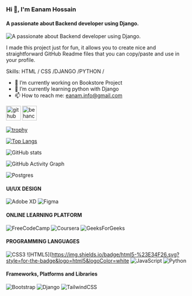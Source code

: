 ### Hi 👋, I'm Eanam Hossain
#### A passionate about Backend developer using Django.
![A passionate about Backend developer using Django.](https://arturssmirnovs.github.io/github-profile-readme-generator/images/banner.png)

I made this project just for fun, it allows you to create nice and straightforward GitHub Readme files that you can copy/paste and use in your profile.

Skills:  HTML / CSS /DJANGO /PYTHON / 

- 🔭 I’m currently working on Bookstore Project 
- 🌱 I’m currently learning  python with Django 
- 📫 How to reach me: eanam.info@gmail.com 


[<img src='https://cdn.jsdelivr.net/npm/simple-icons@3.0.1/icons/github.svg' alt='github' height='40'>](https://github.com/eanamhossain)  [<img src='https://cdn.jsdelivr.net/npm/simple-icons@3.0.1/icons/behance.svg' alt='behance' height='40'>](https://www.behance.net/eanamhossain96)  

[![trophy](https://github-profile-trophy.vercel.app/?username=eanamhossain)](https://github.com/ryo-ma/github-profile-trophy)

[![Top Langs](https://github-readme-stats.vercel.app/api/top-langs/?username=eanamhossain)](https://github.com/anuraghazra/github-readme-stats)

![GitHub stats](https://github-readme-stats.vercel.app/api?username=eanamhossain&show_icons=true)  

![GitHub Activity Graph](https://activity-graph.herokuapp.com/graph?username=eanamhossain)  

![Postgres](https://img.shields.io/badge/postgres-%23316192.svg?style=for-the-badge&logo=postgresql&logoColor=white)
#### UI/UX DESIGN
![Adobe XD](https://img.shields.io/badge/Adobe%20XD-470137?style=for-the-badge&logo=Adobe%20XD&logoColor=#FF61F6)
![Figma](https://img.shields.io/badge/figma-%23F24E1E.svg?style=for-the-badge&logo=figma&logoColor=white)

#### ONLINE LEARNING PLATFORM
![FreeCodeCamp](https://img.shields.io/badge/Freecodecamp-%23123.svg?&style=for-the-badge&logo=freecodecamp&logoColor=green)
![Coursera](https://img.shields.io/badge/Coursera-%230056D2.svg?style=for-the-badge&logo=Coursera&logoColor=white)
![GeeksForGeeks](https://img.shields.io/badge/GeeksforGeeks-gray?style=for-the-badge&logo=geeksforgeeks&logoColor=35914c)

#### PROGRAMMING LANGUAGES
![CSS3](https://img.shields.io/badge/css3-%231572B6.svg?style=for-the-badge&logo=css3&logoColor=white)
![HTML5](https://img.shields.io/badge/html5-%23E34F26.svg?style=for-the-badge&logo=html5&logoColor=white
![JavaScript](https://img.shields.io/badge/javascript-%23323330.svg?style=for-the-badge&logo=javascript&logoColor=%23F7DF1E)
![Python](https://img.shields.io/badge/python-3670A0?style=for-the-badge&logo=python&logoColor=ffdd54)

#### Frameworks, Platforms and Libraries
![Bootstrap](https://img.shields.io/badge/bootstrap-%23563D7C.svg?style=for-the-badge&logo=bootstrap&logoColor=white)
![Django](https://img.shields.io/badge/django-%23092E20.svg?style=for-the-badge&logo=django&logoColor=white)
![TailwindCSS](https://img.shields.io/badge/tailwindcss-%2338B2AC.svg?style=for-the-badge&logo=tailwind-css&logoColor=white)









